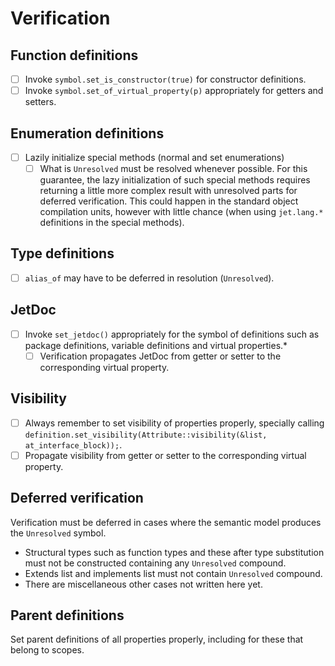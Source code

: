 # Verification

## Function definitions

* [ ] Invoke `symbol.set_is_constructor(true)` for constructor definitions.
* [ ] Invoke `symbol.set_of_virtual_property(p)` appropriately for getters and setters.

## Enumeration definitions

* [ ] Lazily initialize special methods (normal and set enumerations)
  * [ ] What is `Unresolved` must be resolved whenever possible. For this guarantee, the lazy initialization of such special methods requires returning a little more complex result with unresolved parts for deferred verification. This could happen in the standard object compilation units, however with little chance (when using `jet.lang.*` definitions in the special methods).

## Type definitions

* [ ] `alias_of` may have to be deferred in resolution (`Unresolved`).

## JetDoc

* [ ] Invoke `set_jetdoc()` appropriately for the symbol of definitions such as package definitions, variable definitions and virtual properties.*
  * [ ] Verification propagates JetDoc from getter or setter to the corresponding virtual property.

## Visibility

* [ ] Always remember to set visibility of properties properly, specially calling `definition.set_visibility(Attribute::visibility(&list, at_interface_block));`.
* [ ] Propagate visibility from getter or setter to the corresponding virtual property.

## Deferred verification

Verification must be deferred in cases where the semantic model produces the `Unresolved` symbol.

* Structural types such as function types and these after type substitution must not be constructed containing any `Unresolved` compound.
* Extends list and implements list must not contain `Unresolved` compound.
* There are miscellaneous other cases not written here yet.

## Parent definitions

Set parent definitions of all properties properly, including for these that belong to scopes.